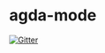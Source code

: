 # agda-mode

[![Gitter](https://badges.gitter.im/ice1000/agda-mode.svg)](https://gitter.im/ice1000/agda-mode?utm_source=badge&utm_medium=badge&utm_campaign=pr-badge&utm_content=badge)